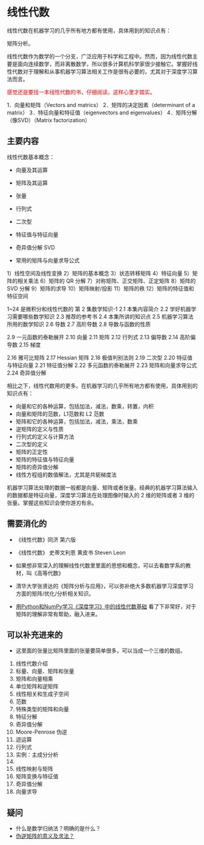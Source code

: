 
# 线性代数

线性代数在机器学习的几乎所有地方都有使用，具体用到的知识点有：

矩阵分析。

线性代数作为数学的一个分支，广泛应用于科学和工程中。然而，因为线性代数主要是面向连续数学，而非离散数学，所以很多计算机科学家很少接触它。掌握好线性代数对于理解和从事机器学习算法相关工作是很有必要的，尤其对于深度学习算法而言。

<span style="color:red;">感觉还是要找一本线性代数的书，仔细阅读，这样心里才踏实。</span>



1．向量和矩阵（Vectors and matrics）
2．矩阵的决定因素（determinant of a matrix）
3．特征向量和特征值（eigenvectors and eigenvalues）
4．矩阵分解（像SVD）（Matrix factorization）



## 主要内容

线性代数基本概念：

- 向量及其运算
- 矩阵及其运算
- 张量
- 行列式
- 二次型
- 特征值与特征向量


- 奇异值分解 SVD
- 常用的矩阵与向量求导公式





1）线性空间及线性变换
2）矩阵的基本概念
3）状态转移矩阵
4）特征向量
5）矩阵的相关乘法
6）矩阵的 QR 分解
7）对称矩阵、正交矩阵、正定矩阵
8）矩阵的 SVD 分解
9）矩阵的求导
10）矩阵映射/投影
11）矩阵的秩
12）矩阵的特征值和特征空间




1~24 是微积分和线性代数的
第 2 集数学知识-1
2.1 本集内容简介
2.2 学好机器学习需要哪些数学知识
2.3 推荐的参考书
2.4 本集所讲的知识点
2.5 机器学习算法所用的数学知识
2.6 导数
2.7 高阶导数
2.8 导数与函数的性质


2.9 一元函数的泰勒展开
2.10 向量
2.11 矩阵
2.12 行列式
2.13 偏导数
2.14 高阶偏导数
2.15 梯度

2.16 雅可比矩阵
2.17 Hessian 矩阵
2.18 极值判别法则
2.19 二次型
2.20 特征值与特征向量
2.21 特征值分解
2.22 多元函数的泰勒展开
2.23 矩阵和向量求导公式
2.24 奇异值分解




相比之下，线性代数用的更多。在机器学习的几乎所有地方都有使用，具体用到的知识点有：

- 向量和它的各种运算，包括加法，减法，数乘，转置，内积
- 向量和矩阵的范数，L1范数和 L2 范数
- 矩阵和它的各种运算，包括加法，减法，乘法，数乘
- 逆矩阵的定义与性质
- 行列式的定义与计算方法
- 二次型的定义
- 矩阵的正定性
- 矩阵的特征值与特征向量
- 矩阵的奇异值分解
- 线性方程组的数值解法，尤其是共轭梯度法



机器学习算法处理的数据一般都是向量、矩阵或者张量。经典的机器学习算法输入的数据都是特征向量，深度学习算法在处理图像时输入的 2 维的矩阵或者 3 维的张量。掌握这些知识会使你游刃有余。




## 需要消化的

- 《线性代数》同济 第六版
- 《线性代数》 史蒂文利恩 黄皮书 Steven Leon
- 如果想非常深入的理解线性代数里里面的思想和概念，可以去看数学系的教材，叫《高等代数》
- 清华大学张贤达的《矩阵分析与应用》，可以弥补绝大多数机器学习深度学习方面的矩阵/优化/分析相关知识。

- [ 用Python和NumPy学习《深度学习》中的线性代数基础](https://mp.weixin.qq.com/s?__biz=MzA3MzI4MjgzMw==&mid=2650742247&idx=4&sn=04a0db41941d6e7b438149abcb17f86f&chksm=871ad999b06d508fabaeaed126925125f29c05c4e9cffc114f780312ee5cafeacb82bca22866&mpshare=1&scene=1&srcid=05158upcR4K5uQizD0RwbruL#rd) 看了下非常好，对于矩阵的理解非常有帮助，融入进来。

## 可以补充进来的

- 这里面的张量比矩阵里面的张量要简单很多，可以当成一个三维的数组。



1. 线性代数介绍
2. 标量、向量、矩阵和张量
3. 矩阵和向量相乘
4. 单位矩阵和逆矩阵
5. 线性相关和生成子空间
6. 范数
7. 特殊类型的矩阵和向量
8. 特征分解
9. 奇异值分解
10. Moore-Penrose 伪逆
11. 迹运算
12. 行列式
13. 实例：主成分分析
14.
15. 线性映射与矩阵
16. 矩阵变换与特征值
17. 奇异值分解
18. 向量求导


## 疑问


- 什么是数学归纳法？明确的是什么？
- [伪逆矩阵的意义及求法？](https://www.zhihu.com/question/47688307)